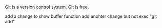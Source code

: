 Git is a version control system.
Git is free.

add a change to show buffer function
add anohter change but not exec "git add"
